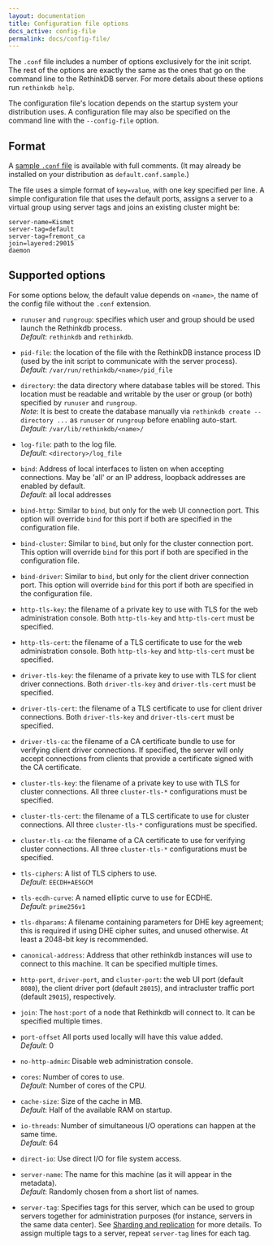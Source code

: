 ```yaml
---
layout: documentation
title: Configuration file options
docs_active: config-file
permalink: docs/config-file/
---
```


The `.conf` file includes a number of options exclusively for the
init script. The rest of the options are exactly the same as the ones
that go on the command line to the RethinkDB server. For more details
about these options run `rethinkdb help`.

The configuration file's location depends on the startup system your distribution uses. A configuration file may also be specified on the command line with the `--config-file` option.

## Format ##

A [sample `.conf` file][conf] is available with full comments. (It may already be installed on your distribution as `default.conf.sample`.)

[conf]: https://github.com/rethinkdb/rethinkdb/blob/next/packaging/assets/config/default.conf.sample

The file uses a simple format of `key=value`, with one key specified per line. A simple configuration file that uses the default ports, assigns a server to a virtual group using server tags and joins an existing cluster might be:

```
server-name=Kismet
server-tag=default
server-tag=fremont_ca
join=layered:29015
daemon
```

## Supported options ##

For some options below, the default value depends on `<name>`, the name of the
config file without the `.conf` extension.

* `runuser` and `rungroup`: specifies which
  user and group should be used launch the Rethinkdb process.   
  *Default*: `rethinkdb` and `rethinkdb`.

* `pid-file`: the location of the file with the RethinkDB instance process ID (used by the init script to communicate with
  the server process).   
  *Default*: `/var/run/rethinkdb/<name>/pid_file` 

* `directory`: the data directory where
  database tables will be stored. This location must be readable and
  writable by the user or group (or both) specified by `runuser`
  and `rungroup`.   
  _Note_: It is best to create the database manually via
  `rethinkdb create --directory ...` as `runuser` or `rungroup` before
  enabling auto-start.  
  *Default*: `/var/lib/rethinkdb/<name>/`

* `log-file`: path to the log file.  
  *Default*: `<directory>/log_file`

* `bind`: Address of local interfaces to listen on when accepting connections.
   May be 'all' or an IP address, loopback addresses are enabled by default.  
   *Default*: all local addresses

* `bind-http`: Similar to `bind`, but only for the web UI connection port. This option will override `bind` for this port if both are specified in the configuration file.

* `bind-cluster`: Similar to `bind`, but only for the cluster connection port. This option will override `bind` for this port if both are specified in the configuration file.

* `bind-driver`: Similar to `bind`, but only for the client driver connection port. This option will override `bind` for this port if both are specified in the configuration file.

* `http-tls-key`: the filename of a private key to use with TLS for the web administration console. Both `http-tls-key` and `http-tls-cert` must be specified.

* `http-tls-cert`: the filename of a TLS certificate to use for the web administration console. Both `http-tls-key` and `http-tls-cert` must be specified.

* `driver-tls-key`: the filename of a private key to use with TLS for client driver connections. Both `driver-tls-key` and `driver-tls-cert` must be specified.

* `driver-tls-cert`: the filename of a TLS certificate to use for client driver connections. Both `driver-tls-key` and `driver-tls-cert` must be specified.

* `driver-tls-ca`: the filename of a CA certificate bundle to use for verifying client driver connections. If specified, the server will only accept connections from clients that provide a certificate signed with the CA certificate.

* `cluster-tls-key`: the filename of a private key to use with TLS for cluster connections. All three `cluster-tls-*` configurations must be specified.

* `cluster-tls-cert`: the filename of a TLS certificate to use for cluster connections. All three `cluster-tls-*` configurations must be specified.

* `cluster-tls-ca`: the filename of a CA certificate to use for verifying cluster connections. All three `cluster-tls-*` configurations must be specified.

* `tls-ciphers`: A list of TLS ciphers to use.  
  *Default*: `EECDH+AESGCM`

* `tls-ecdh-curve`: A named elliptic curve to use for ECDHE.  
  *Default*: `prime256v1`
  
* `tls-dhparams`: A filename containing parameters for DHE key agreement; this is required if using DHE cipher suites, and unused otherwise. At least a 2048-bit key is recommended.

* `canonical-address`: Address that other rethinkdb instances will use to connect to this machine.
  It can be specified multiple times.

* `http-port`, `driver-port`, and `cluster-port`: the web UI
  port (default `8080`), the client driver port (default
  `28015`), and intracluster traffic port (default `29015`),
  respectively.

* `join`: The `host:port` of a node that Rethinkdb will connect to.
  It can be specified multiple times.

* `port-offset` All ports used locally will have this value added.  
  *Default*: 0
  
* `no-http-admin`: Disable web administration console.

* `cores`: Number of cores to use.  
  *Default*: Number of cores of the CPU.

* `cache-size`: Size of the cache in MB.  
  *Default*: Half of the available RAM on startup.

* `io-threads`: Number of simultaneous I/O operations can happen at the same time.  
  *Default*: 64

* `direct-io`: Use direct I/O for file system access. 

* `server-name`: The name for this machine (as it will appear in the metadata).  
  *Default*: Randomly chosen from a short list of names.

* `server-tag`: Specifies tags for this server, which can be used to group servers together for administration purposes (for instance, servers in the same data center). See [Sharding and replication][sar] for more details. To assign multiple tags to a server, repeat `server-tag` lines for each tag.

[sar]: /docs/sharding-and-replication/
